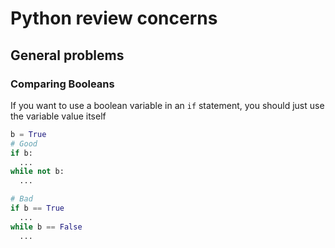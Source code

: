 # Python review concerns

## General problems

### Comparing Booleans

If you want to use a boolean variable in an `if` statement, you should just use the variable value itself

```python
b = True
# Good
if b:
  ...
while not b:
  ...

# Bad
if b == True
  ...
while b == False
  ...
```
